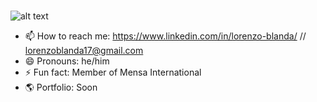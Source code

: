 ###
![alt text](https://scontent.faep8-1.fna.fbcdn.net/v/t39.30808-6/257449986_10223254876854526_2584921497184874201_n.jpg?_nc_cat=105&ccb=1-5&_nc_sid=730e14&_nc_eui2=AeE2q0XCBtJLk2h_0PXI05nxBbNq1yxzrrUFs2rXLHOutVTLdHefqz5YdggpT9VQjzQ&_nc_ohc=nMeLr_nmz3IAX80RXhf&_nc_ht=scontent.faep8-1.fna&oh=8a92b49dcf177719fc35b3aab5d15b27&oe=6199991B)


- 📫 How to reach me: https://www.linkedin.com/in/lorenzo-blanda/ // lorenzoblanda17@gmail.com
- 😄 Pronouns: he/him
- ⚡ Fun fact: Member of Mensa International
- :earth_americas: Portfolio: Soon


<!--
**Yooololo/Yooololo** is a ✨ _special_ ✨ repository because its `README.md` (this file) appears on your GitHub profile.
-->
